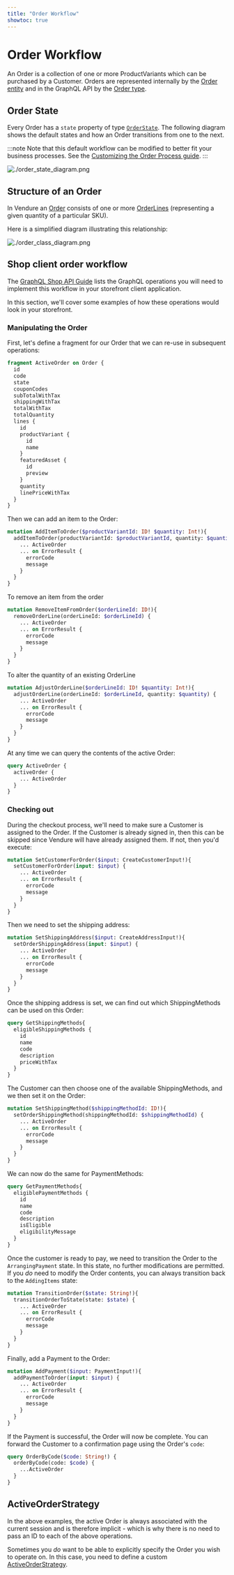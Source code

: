 ```yaml
---
title: "Order Workflow"
showtoc: true
---
```


# Order Workflow

An Order is a collection of one or more ProductVariants which can be purchased by a Customer. Orders are represented internally by the [Order entity](/reference/typescript-api/entities/order/) and in the GraphQL API by the [Order type](/reference/graphql-api/admin/enums/#ordertype).

## Order State

Every Order has a `state` property of type [`OrderState`](/reference/typescript-api/orders/order-process/#orderstate). The following diagram shows the default states and how an Order transitions from one to the next.

:::note
Note that this default workflow can be modified to better fit your business processes. See the [Customizing the Order Process guide](/guides/core-concepts/orders/#custom-order-processes).
:::

![./order_state_diagram.png](./order_state_diagram.png)

## Structure of an Order

In Vendure an [Order](/reference/typescript-api/entities/order) consists of one or more [OrderLines](/reference/typescript-api/entities/order-line) (representing a given quantity of a particular SKU).

Here is a simplified diagram illustrating this relationship:

![./order_class_diagram.png](./order_class_diagram.png)

## Shop client order workflow

The [GraphQL Shop API Guide](/guides/storefront/active-order) lists the GraphQL operations you will need to implement this workflow in your storefront client application.

In this section, we'll cover some examples of how these operations would look in your storefront.

### Manipulating the Order

First, let's define a fragment for our Order that we can re-use in subsequent operations:

```graphql
fragment ActiveOrder on Order {
  id
  code
  state
  couponCodes
  subTotalWithTax
  shippingWithTax
  totalWithTax
  totalQuantity
  lines {
    id
    productVariant {
      id
      name
    }
    featuredAsset {
      id
      preview
    }
    quantity
    linePriceWithTax
  }
}
```

Then we can add an item to the Order:

```graphql
mutation AddItemToOrder($productVariantId: ID! $quantity: Int!){
  addItemToOrder(productVariantId: $productVariantId, quantity: $quantity) {
    ... ActiveOrder
    ... on ErrorResult {
      errorCode
      message
    }
  }
}
```

To remove an item from the order

```graphql
mutation RemoveItemFromOrder($orderLineId: ID!){
  removeOrderLine(orderLineId: $orderLineId) {
    ... ActiveOrder
    ... on ErrorResult {
      errorCode
      message
    }
  }
}
```

To alter the quantity of an existing OrderLine

```graphql
mutation AdjustOrderLine($orderLineId: ID! $quantity: Int!){
  adjustOrderLine(orderLineId: $orderLineId, quantity: $quantity) {
    ... ActiveOrder
    ... on ErrorResult {
      errorCode
      message
    }
  }
}
```

At any time we can query the contents of the active Order:

```graphql
query ActiveOrder {
  activeOrder {
    ... ActiveOrder
  }  
}
```

### Checking out

During the checkout process, we'll need to make sure a Customer is assigned to the Order. If the Customer is already signed in, then this can be skipped since Vendure will have already assigned them. If not, then you'd execute:

```graphql
mutation SetCustomerForOrder($input: CreateCustomerInput!){
  setCustomerForOrder(input: $input) {
    ... ActiveOrder
    ... on ErrorResult {
      errorCode
      message
    }
  }
}
```

Then we need to set the shipping address:

```graphql
mutation SetShippingAddress($input: CreateAddressInput!){
  setOrderShippingAddress(input: $input) {
    ... ActiveOrder
    ... on ErrorResult {
      errorCode
      message
    }
  }
}
```

Once the shipping address is set, we can find out which ShippingMethods can be used on this Order:

```graphql
query GetShippingMethods{
  eligibleShippingMethods {
    id
    name
    code
    description
    priceWithTax
  }
}
```

The Customer can then choose one of the available ShippingMethods, and we then set it on the Order:

```graphql
mutation SetShippingMethod($shippingMethodId: ID!){
  setOrderShippingMethod(shippingMethodId: $shippingMethodId) {
    ... ActiveOrder
    ... on ErrorResult {
      errorCode
      message
    }
  }
}
```

We can now do the same for PaymentMethods:

```graphql
query GetPaymentMethods{
  eligiblePaymentMethods {
    id
    name
    code
    description
    isEligible
    eligibilityMessage
  }
}
```

Once the customer is ready to pay, we need to transition the Order to the `ArrangingPayment` state. In this state, no further modifications are permitted. If you _do_ need to modify the Order contents, you can always transition back to the `AddingItems` state:

```graphql
mutation TransitionOrder($state: String!){
  transitionOrderToState(state: $state) {
    ... ActiveOrder
    ... on ErrorResult {
      errorCode
      message
    }
  }
}
```

Finally, add a Payment to the Order:

```graphql
mutation AddPayment($input: PaymentInput!){
  addPaymentToOrder(input: $input) {
    ... ActiveOrder
    ... on ErrorResult {
      errorCode
      message
    }
  }
}
```

If the Payment is successful, the Order will now be complete. You can forward the Customer to a confirmation page using the Order's `code`:

```graphql
query OrderByCode($code: String!) {
  orderByCode(code: $code) {
    ...ActiveOrder
  }
}
```

## ActiveOrderStrategy

In the above examples, the active Order is always associated with the current session and is therefore implicit - which is why there is no need to pass an ID to each of the above operations.

Sometimes you _do_ want to be able to explicitly specify the Order you wish to operate on. In this case, you need to define a custom [ActiveOrderStrategy](/reference/typescript-api/orders/active-order-strategy).
